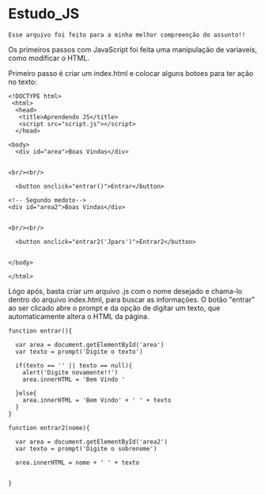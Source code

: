 # Estudo_JS

    Esse arquivo foi feito para a minha melhor compreenção do assunto!!



Os primeiros passos com JavaScript foi feita uma manipulação de variaveis, como modificar o HTML.

Primeiro passo é criar um index.html e colocar alguns botoes para ter ação no texto:

    <!DOCTYPE html>
     <html>
      <head>
       <title>Aprendendo JS</title>
       <script src="script.js"></script>
      </head>
  
    <body>
      <div id="area">Boas Vindas</div>
      
   
    <br/><br/>

      <button onclick="entrar()">Entrar</button>
    
    <!-- Segundo medoto-->
    <div id="area2">Boas Vindas</div>
      
   
    <br/><br/>

      <button onclick="entrar2('Jpars')">Entrar2</button>
    

    </body>

    </html>

Lógo após, basta criar um arquivo .js com o nome desejado e chama-lo dentro do arquivo index.html, para buscar as informações.
O botão "entrar" ao ser clicado abre o prompt e da opção de digitar um texto, que automaticamente altera o HTML da página.

   
    function entrar(){

      var area = document.getElementById('area')
      var texto = prompt('Digite o texto')

      if(texto == '' || texto == null){
        alert('Digite novamente!!')
        area.innerHTML = 'Bem Vindo '

      }else{
        area.innerHTML = 'Bem Vindo' + ' ' + texto
      }
    }

    function entrar2(nome){

      var area = document.getElementById('area2')
      var texto = prompt('Digite o sobrenome')

      area.innerHTML = nome + ' ' + texto


    }


